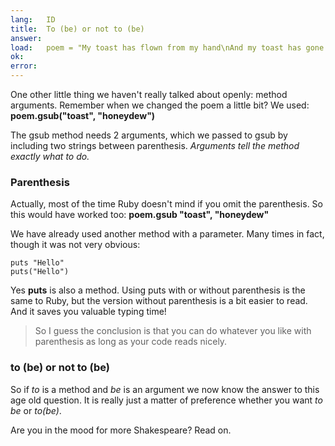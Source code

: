 ```yaml
---
lang:   ID
title:  To (be) or not to (be)
answer:
load:   poem = "My toast has flown from my hand\nAnd my toast has gone to the moon.\nYada yada yada\n"
ok:
error:
---
```


One other little thing we haven't really talked about openly: method arguments.
Remember when we changed the poem a little bit? We used:
__poem.gsub("toast", "honeydew")__

The gsub method needs 2 arguments, which we passed to gsub by including two strings between
parenthesis. _Arguments tell the method exactly what to do._

### Parenthesis
Actually, most of the time Ruby doesn't mind if you omit the parenthesis. So this would have
worked too:
__poem.gsub "toast", "honeydew"__

We have already used another method with a parameter. Many times in fact, though it was not very
obvious:

    puts "Hello"
    puts("Hello")

Yes __puts__ is also a method. Using puts with or without parenthesis is the same to Ruby, but the
version without parenthesis is a bit easier to read. And it saves you valuable typing time!

> So I guess the conclusion is that you can do whatever you like with parenthesis as long as your
> code reads nicely.

### to (be) or not to (be)
So if _to_ is a method and _be_ is an argument we now know the answer to this age old question.
It is really just a matter of preference whether you want _to be_ or _to(be)_.

Are you in the mood for more Shakespeare? Read on.
